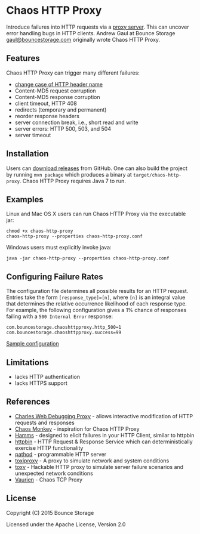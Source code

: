 Chaos HTTP Proxy
================
Introduce failures into HTTP requests via a
[proxy server](http://en.wikipedia.org/wiki/Proxy_server).
This can uncover error handling bugs in HTTP clients.
Andrew Gaul at Bounce Storage <gaul@bouncestorage.com> originally wrote
Chaos HTTP Proxy.

Features
--------
Chaos HTTP Proxy can trigger many different failures:

* [change case of HTTP header name](http://stackoverflow.com/questions/5258977/are-http-headers-case-sensitive)
* Content-MD5 request corruption
* Content-MD5 response corruption
* client timeout, HTTP 408
* redirects (temporary and permanent)
* reorder response headers
* server connection break, i.e., short read and write
* server errors: HTTP 500, 503, and 504
* server timeout

Installation
------------
Users can
[download releases](https://github.com/bouncestorage/chaos-http-proxy/releases)
from GitHub.
One can also build the project by running `mvn package` which produces a
binary at `target/chaos-http-proxy`.
Chaos HTTP Proxy requires Java 7 to run.

Examples
--------
Linux and Mac OS X users can run Chaos HTTP Proxy via the executable jar:

```
chmod +x chaos-http-proxy
chaos-http-proxy --properties chaos-http-proxy.conf
```

Windows users must explicitly invoke java:

```
java -jar chaos-http-proxy --properties chaos-http-proxy.conf
```

Configuring Failure Rates
-------------------------

The configuration file determines all possible results for an HTTP request.
Entries take the form `[response_type]=[n]`, where `[n]` is an integral value
that determines the relative occurrence likelihood of each response type.
For example, the following configuration gives a 1% chance of responses
failing with a `500 Internal Error` response:

```
com.bouncestorage.chaoshttpproxy.http_500=1
com.bouncestorage.chaoshttpproxy.success=99
```

[Sample configuration](https://github.com/bouncestorage/chaos-http-proxy/blob/master/src/main/resources/chaos-http-proxy.conf)

Limitations
-----------
* lacks HTTP authentication
* lacks HTTPS support

References
----------
* [Charles Web Debugging Proxy](http://www.charlesproxy.com/) - allows interactive modification of HTTP requests and responses
* [Chaos Monkey](https://github.com/Netflix/SimianArmy) - inspiration for Chaos HTTP Proxy
* [Hamms](https://github.com/kevinburke/hamms) - designed to elicit failures in your HTTP Client, similar to httpbin
* [httpbin](http://httpbin.org/) - HTTP Request & Response Service which can deterministically exercise HTTP functionality
* [pathod](http://pathod.net/docs/pathod) - programmable HTTP server
* [toxiproxy](https://github.com/Shopify/toxiproxy) - A proxy to simulate network and system conditions
* [toxy](https://github.com/h2non/toxy) - Hackable HTTP proxy to simulate server failure scenarios and unexpected network conditions
* [Vaurien](https://github.com/mozilla-services/vaurien) - Chaos TCP Proxy

License
-------
Copyright (C) 2015 Bounce Storage

Licensed under the Apache License, Version 2.0
